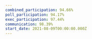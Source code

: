 ```yaml
---
combined_participation: 94.66%
poll_participation: 94.17%
exec_participation: 97.44%
communication: 98.39%
start_date: 2021-08-09T00:00:00.000Z
---
```

